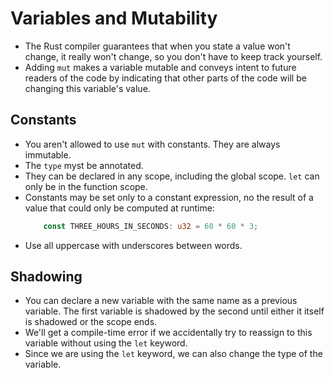 # Variables and Mutability

- The Rust compiler guarantees that when you state a value won't change, it really won't change, so you don't have to keep track yourself. 
- Adding `mut` makes a variable mutable and conveys intent to future readers of the code by indicating that other parts of the code will be changing this variable's value. 

## Constants

- You aren't allowed to use `mut` with constants. They are always immutable.
- The `type` myst be annotated. 
- They can be declared in any scope, including the global scope. `let` can only be in the function scope. 
- Constants may be set only to a constant expression, no the result of a value that could only be computed at runtime:
    ```rs
        const THREE_HOURS_IN_SECONDS: u32 = 60 * 60 * 3;
    ```
- Use all uppercase with underscores between words.

## Shadowing

- You can declare a new variable with the same name as a previous variable. The first variable is shadowed by the second until either it itself is shadowed or the scope ends.
- We'll get a compile-time error if we accidentally try to reassign to this variable without using the `let` keyword.
- Since we are using the `let` keyword, we can also change the type of the variable. 